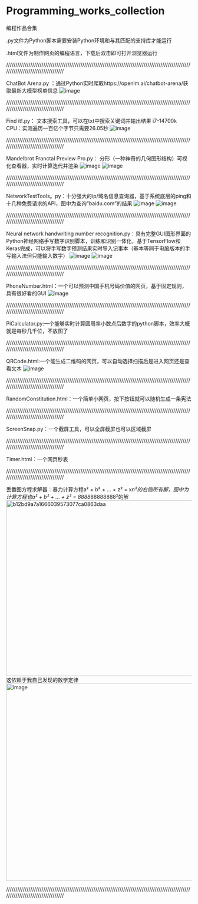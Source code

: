 # Programming_works_collection
编程作品合集

.py文件为Python脚本需要安装Python环境和与其匹配的支持库才能运行


.html文件为制作网页的编程语言，下载后双击即可打开浏览器运行

//////////////////////////////////////////////////////////////////////////////////////////////////////////////////////////////////


ChatBot Arena.py
：通过Python实时爬取https://openlm.ai/chatbot-arena/获取最新大模型榜单信息
![image](https://github.com/user-attachments/assets/8f533658-6ae2-42fd-80c1-d64b51f85d8e)

//////////////////////////////////////////////////////////////////////////////////////////////////////////////////////////////////


Find it!.py：
文本搜索工具，可以在txt中搜索关键词并输出结果
i7-14700k CPU：实测遍历一百亿个字节只需要26.05秒
![image](https://github.com/user-attachments/assets/d72245ac-7125-4a81-a08f-0623b8db7836)

//////////////////////////////////////////////////////////////////////////////////////////////////////////////////////////////////

Mandelbrot Franctal Preview Pro.py：
分形（一种神奇的几何图形结构）可视化查看器，实时计算迭代并渲染
![image](https://github.com/user-attachments/assets/ed577466-5fe5-4be1-9526-7a115361f594)
![image](https://github.com/user-attachments/assets/72eb140a-b4d0-43e0-b0ef-fb64fa3655f7)

//////////////////////////////////////////////////////////////////////////////////////////////////////////////////////////////////


NetworkTestTools。py：十分强大的ip/域名信息查询器，基于系统底层的ping和十几种免费请求的API，图中为查询“baidu.com”的结果
![image](https://github.com/user-attachments/assets/b0c048f5-65ea-4449-88ed-f229fc1dae6d)
![image](https://github.com/user-attachments/assets/bd9ca3a3-93d4-4a0b-b523-f85f1e3adb01)

//////////////////////////////////////////////////////////////////////////////////////////////////////////////////////////////////


Neural network handwriting number recognition.py：具有完整GUI图形界面的Python神经网络手写数字识别脚本，训练和识别一体化，基于TensorFlow和Keras完成，可以将手写数字预测结果实时导入记事本（基本等同于电脑版本的手写输入法但只能输入数字）
![image](https://github.com/user-attachments/assets/c27dc446-ae79-4d48-9311-350ca855de87)
![image](https://github.com/user-attachments/assets/ca2be52d-fcd4-44b9-9ddc-3240f118be43)

//////////////////////////////////////////////////////////////////////////////////////////////////////////////////////////////////


PhoneNumber.html：一个可以预测中国手机号码价值的网页，基于固定规则，具有很好看的GUI
![image](https://github.com/user-attachments/assets/fcd7a003-21ea-4164-8cda-402e4f2f4fad)

//////////////////////////////////////////////////////////////////////////////////////////////////////////////////////////////////


PiCalculator.py:一个能够实时计算圆周率小数点后数字的python脚本，效率大概就是每秒几千位，不放图了

//////////////////////////////////////////////////////////////////////////////////////////////////////////////////////////////////


QRCode.html:一个能生成二维码的网页，可以自动选择扫描后是进入网页还是查看文本
![image](https://github.com/user-attachments/assets/a752517c-45df-497f-b8bd-420b37a94622)

//////////////////////////////////////////////////////////////////////////////////////////////////////////////////////////////////

RandomConstitution.html：一个简单小网页，按下按钮就可以随机生成一条宪法


//////////////////////////////////////////////////////////////////////////////////////////////////////////////////////////////////

ScreenSnap.py：一个截屏工具，可以全屏截屏也可以区域截屏

//////////////////////////////////////////////////////////////////////////////////////////////////////////////////////////////////

Timer.html：一个网页秒表

//////////////////////////////////////////////////////////////////////////////////////////////////////////////////////////////////

丢番图方程求解器：暴力计算方程a² + b² + ... + z² = x*n²的右侧所有解，图中为计算方程也a² + b² + ... + z² = 8888*88888888²的解
<img width="905" height="477" alt="b12bd9a7a1666039573077ca0863daa" src="https://github.com/user-attachments/assets/db159446-fcb3-46cf-b1c0-2eb377f86b7e" />
这依赖于我自己发现的数学定律
<img width="1856" height="536" alt="image" src="https://github.com/user-attachments/assets/e5e94534-78f1-4379-938c-cef55df869a1" />


//////////////////////////////////////////////////////////////////////////////////////////////////////////////////////////////////



























